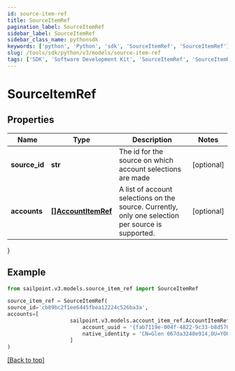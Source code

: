 ```yaml
---
id: source-item-ref
title: SourceItemRef
pagination_label: SourceItemRef
sidebar_label: SourceItemRef
sidebar_class_name: pythonsdk
keywords: ['python', 'Python', 'sdk', 'SourceItemRef', 'SourceItemRef']
slug: /tools/sdk/python/v3/models/source-item-ref
tags: ['SDK', 'Software Development Kit', 'SourceItemRef', 'SourceItemRef']
---
```


# SourceItemRef

## Properties

| Name | Type | Description | Notes |
| --- | --- | --- | --- |
| **source_id** | **str** | The id for the source on which account selections are made | [optional] |
| **accounts** | [**[]AccountItemRef**](account-item-ref) | A list of account selections on the source. Currently, only one selection per source is supported. | [optional] |

}

## Example

```python
from sailpoint.v3.models.source_item_ref import SourceItemRef

source_item_ref = SourceItemRef(
source_id='cb89bc2f1ee6445fbea12224c526ba3a',
accounts=[
                    sailpoint.v3.models.account_item_ref.AccountItemRef(
                        account_uuid = '{fab7119e-004f-4822-9c33-b8d570d6c6a6}',
                        native_identity = 'CN=Glen 067da3248e914,OU=YOUROU,OU=org-data-service,DC=YOURDC,DC=local', )
                    ]
)

```

[[Back to top]](#)

